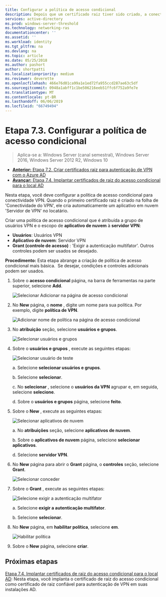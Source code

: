 ```yaml
---
title: Configurar a política de acesso condicional
description: Depois que um certificado raiz tiver sido criado, a conectividade VPN' ' dispara a criação do aplicativo de nuvem 'Servidor de VPN' no locatário do cliente.
services: active-directory
ms.prod: windows-server-threshold
ms.technology: networking-ras
documentationcenter: ''
ms.assetid: ''
ms.workload: identity
ms.tgt_pltfrm: na
ms.devlang: na
ms.topic: article
ms.date: 05/25/2018
ms.author: pashort
author: shortpatti
ms.localizationpriority: medium
ms.reviewer: deverette
ms.openlocfilehash: 466e76d01ca99a1e1ed72fa955ccd287ae63c5df
ms.sourcegitcommit: 0948a1abff1c1be506216eeb51ffc6f752a9fe7e
ms.translationtype: MT
ms.contentlocale: pt-BR
ms.lasthandoff: 06/06/2019
ms.locfileid: "66749494"
---
```

# <a name="step-73-configure-the-conditional-access-policy"></a>Etapa 7.3. Configurar a política de acesso condicional

>Aplica-se a: Windows Server (canal semestral), Windows Server 2016, Windows Server 2012 R2, Windows 10

- [**Anterior:** Etapa 7.2. Criar certificados raiz para autenticação de VPN com o Azure AD](vpn-create-root-cert-for-vpn-auth-azure-ad.md)
- [**Avançar:** Etapa 7.4. Implantar certificados de raiz do acesso condicional para o local AD](vpn-deploy-cond-access-root-cert-to-on-premise-ad.md)

Nesta etapa, você deve configurar a política de acesso condicional para conectividade VPN. Quando o primeiro certificado raiz é criado na folha de 'Conectividade do VPN', ele cria automaticamente um aplicativo em nuvem 'Servidor de VPN' no locatário.

Criar uma política de acesso condicional que é atribuída a grupo de usuários VPN e o escopo de **aplicativo de nuvem** à **servidor VPN**:

- **Usuários**: Usuários VPN
- **Aplicativo de nuvem**: Servidor VPN
- **Grant (controle de acesso)** : 'Exigir a autenticação multifator'. Outros controles podem ser usados se desejado.

**Procedimento:** Esta etapa abrange a criação de política de acesso condicional mais básica.  Se desejar, condições e controles adicionais podem ser usados.


1. Sobre o **acesso condicional** página, na barra de ferramentas na parte superior, selecione **Add**.

    ![Selecionar Adicionar na página de acesso condicional](../../media/Always-On-Vpn/07.png)

2. No **New** página, o **nome** , digite um nome para sua política. Por exemplo, digite **política de VPN**.

    ![Adicionar nome de política na página de acesso condicional](../../media/Always-On-Vpn/08.png)

3. No **atribuição** seção, selecione **usuários e grupos**.

    ![Selecionar usuários e grupos](../../media/Always-On-Vpn/09.png)

4. Sobre o **usuários e grupos** , execute as seguintes etapas:

    ![Selecionar usuário de teste](../../media/Always-On-Vpn/10.png)

    a. Selecione **selecionar usuários e grupos**.

    b. Selecione **selecionar**.

    c. No **selecionar** , selecione o **usuários da VPN** agrupar e, em seguida, selecione **selecione**.

    d. Sobre o **usuários e grupos** página, selecione **feito**.

5. Sobre o **New** , execute as seguintes etapas:

    ![Selecionar aplicativos de nuvem](../../media/Always-On-Vpn/11.png)

    a. No **atribuições** seção, selecione **aplicativos de nuvem**.

    b. Sobre o **aplicativos de nuvem** página, selecione **selecionar aplicativos**.

    d. Selecione **servidor VPN**.

6.  No **New** página para abrir o **Grant** página, o **controles** seção, selecione **Grant**.

    ![Selecionar conceder](../../media/Always-On-Vpn/13.png)

7.  Sobre o **Grant** , execute as seguintes etapas:

    ![Selecione exigir a autenticação multifator](../../media/Always-On-Vpn/14.png)

    a. Selecione **exigir a autenticação multifator**.

    b. Selecione **selecionar**.

8.  No **New** página, em **habilitar política**, selecione **em**.

    ![Habilitar política](../../media/Always-On-Vpn/15.png)

9.  Sobre o **New** página, selecione **criar**.


## <a name="next-steps"></a>Próximas etapas
[Etapa 7.4. Implantar certificados de raiz do acesso condicional para o local AD](vpn-deploy-cond-access-root-cert-to-on-premise-ad.md): Nesta etapa, você implanta o certificado de raiz do acesso condicional como certificado de raiz confiável para autenticação de VPN em suas instalações AD.
